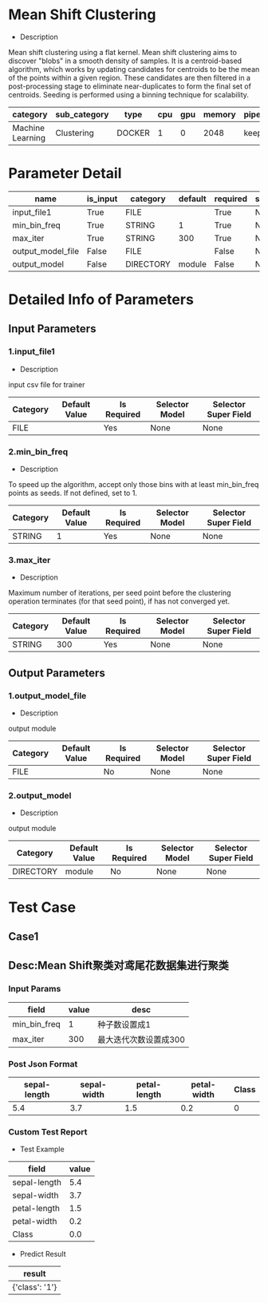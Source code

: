# Mean Shift Clustering
+ Description

Mean shift clustering using a flat kernel. Mean shift clustering aims to discover "blobs" in a smooth density of samples. It is a centroid-based algorithm, which works by updating candidates for centroids to be the mean of the points within a given region. These candidates are then filtered in a post-processing stage to eliminate near-duplicates to form the final set of centroids. Seeding is performed using a binning technique for scalability.

| category | sub_category | type | cpu | gpu | memory | pipe_status |
| --- | --- | --- | --- | --- | --- | --- |
| Machine Learning | Clustering | DOCKER | 1 | 0 | 2048 | keep |


# Parameter Detail

| name | is_input | category | default | required | selector_model |
| --- | --- | --- | --- | --- | --- |
| input_file1 | True | FILE |  | True | None |
| min_bin_freq | True | STRING | 1 | True | None |
| max_iter | True | STRING | 300 | True | None |
| output_model_file | False | FILE |  | False | None |
| output_model | False | DIRECTORY | module | False | None |


# Detailed Info of Parameters
## Input Parameters
### 1.input_file1
+ Description

input csv file for trainer

| Category | Default Value | Is Required | Selector Model | Selector Super Field |
| --- | --- | --- | --- | --- |
| FILE |  | Yes | None | None |


### 2.min_bin_freq
+ Description

To speed up the algorithm, accept only those bins with at least min_bin_freq points as seeds. If not defined, set to 1.

| Category | Default Value | Is Required | Selector Model | Selector Super Field |
| --- | --- | --- | --- | --- |
| STRING | 1 | Yes | None | None |


### 3.max_iter
+ Description

Maximum number of iterations, per seed point before the clustering operation terminates (for that seed point), if has not converged yet.

| Category | Default Value | Is Required | Selector Model | Selector Super Field |
| --- | --- | --- | --- | --- |
| STRING | 300 | Yes | None | None |


## Output Parameters
### 1.output_model_file
+ Description

output module

| Category | Default Value | Is Required | Selector Model | Selector Super Field |
| --- | --- | --- | --- | --- |
| FILE |  | No | None | None |


### 2.output_model
+ Description

output module

| Category | Default Value | Is Required | Selector Model | Selector Super Field |
| --- | --- | --- | --- | --- |
| DIRECTORY | module | No | None | None |



# Test Case
## Case1
## Desc:Mean Shift聚类对鸢尾花数据集进行聚类
### Input Params

| field | value | desc |
| --- | --- | --- |
| min_bin_freq | 1 | 种子数设置成1 |
| max_iter | 300 | 最大迭代次数设置成300 |


### Post Json Format

| sepal-length | sepal-width | petal-length | petal-width | Class |
| --- | --- | --- | --- | --- |
| 5.4 | 3.7 | 1.5 | 0.2 | 0 |


### Custom Test Report
+ Test Example


| field | value |
| --- | --- |
| sepal-length | 5.4 |
| sepal-width | 3.7 |
| petal-length | 1.5 |
| petal-width | 0.2 |
| Class | 0.0 |


+ Predict Result


| result |
| --- |
| {'class': '1'} |



